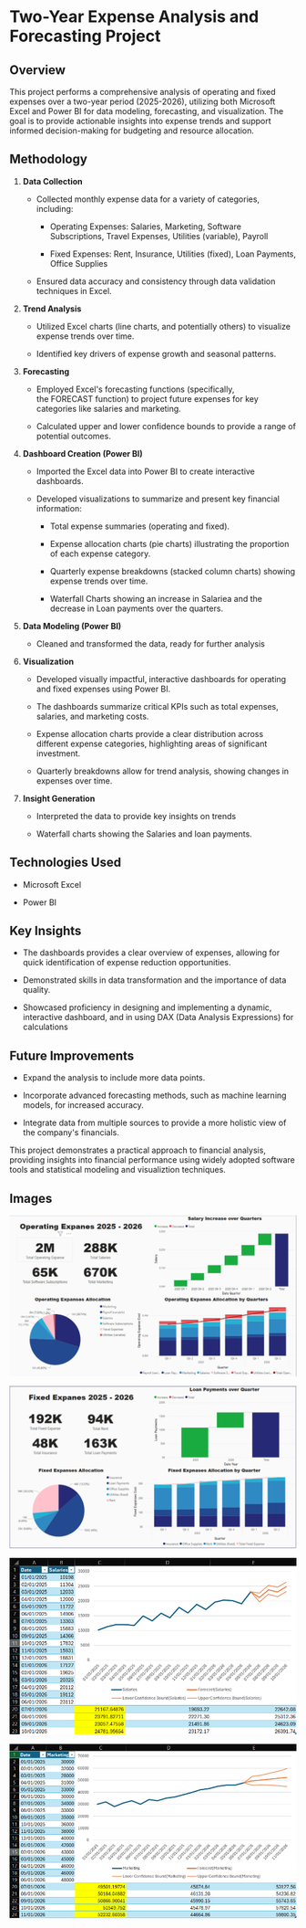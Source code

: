 # Two-Year Expense Analysis and Forecasting Project

## **Overview**

This project performs a comprehensive analysis of operating and fixed expenses over a two-year period (2025-2026), utilizing both Microsoft Excel and Power BI for data modeling, forecasting, and visualization. The goal is to provide actionable insights into expense trends and support informed decision-making for budgeting and resource allocation.

## **Methodology**

1.  **Data Collection**
    
    *   Collected monthly expense data for a variety of categories, including:
        
        *   Operating Expenses: Salaries, Marketing, Software Subscriptions, Travel Expenses, Utilities (variable), Payroll
            
        *   Fixed Expenses: Rent, Insurance, Utilities (fixed), Loan Payments, Office Supplies
            
    *   Ensured data accuracy and consistency through data validation techniques in Excel.
        
2.  **Trend Analysis**
    
    *   Utilized Excel charts (line charts, and potentially others) to visualize expense trends over time.
        
    *   Identified key drivers of expense growth and seasonal patterns.
        
3.  **Forecasting**
    
    *   Employed Excel's forecasting functions (specifically, the FORECAST function) to project future expenses for key categories like salaries and marketing.
        
    *   Calculated upper and lower confidence bounds to provide a range of potential outcomes.
        
4.  **Dashboard Creation (Power BI)**
    
    *   Imported the Excel data into Power BI to create interactive dashboards.
        
    *   Developed visualizations to summarize and present key financial information:
        
        *   Total expense summaries (operating and fixed).
            
        *   Expense allocation charts (pie charts) illustrating the proportion of each expense category.
            
        *   Quarterly expense breakdowns (stacked column charts) showing expense trends over time.
            
        *   Waterfall Charts showing an increase in Salariea and the decrease in Loan payments over the quarters.
            
5.  **Data Modeling (Power BI)**
    
    *   Cleaned and transformed the data, ready for further analysis
        
6.  **Visualization**
    
    *   Developed visually impactful, interactive dashboards for operating and fixed expenses using Power BI.
        
    *   The dashboards summarize critical KPIs such as total expenses, salaries, and marketing costs.
        
    *   Expense allocation charts provide a clear distribution across different expense categories, highlighting areas of significant investment.
        
    *   Quarterly breakdowns allow for trend analysis, showing changes in expenses over time.
        
7.  **Insight Generation**
    
    *   Interpreted the data to provide key insights on trends
        
    *   Waterfall charts showing the Salaries and loan payments.
        

## **Technologies Used**

*   Microsoft Excel
    
*   Power BI
    

## **Key Insights**

*   The dashboards provides a clear overview of expenses, allowing for quick identification of expense reduction opportunities.
    
*   Demonstrated skills in data transformation and the importance of data quality.
    
*   Showcased proficiency in designing and implementing a dynamic, interactive dashboard, and in using DAX (Data Analysis Expressions) for calculations
    

## **Future Improvements**

*   Expand the analysis to include more data points.
    
*   Incorporate advanced forecasting methods, such as machine learning models, for increased accuracy.
    
*   Integrate data from multiple sources to provide a more holistic view of the company's financials.
    

This project demonstrates a practical approach to financial analysis, providing insights into financial performance using widely adopted software tools and statistical modeling and visualiztion techniques.

## Images

![Operating Expanses](https://github.com/ondrej-dusa/Portfolio/blob/main/assets/Screenshot%202025-02-15%20202037.png)

![Fixed Expanses](https://github.com/ondrej-dusa/Portfolio/blob/main/assets/Screenshot%202025-02-15%20202050.png)

![Marketing Forecast](https://github.com/ondrej-dusa/Portfolio/blob/main/assets/Screenshot%202025-02-15%20202118.png)

![Marketing Forecast](https://github.com/ondrej-dusa/Portfolio/blob/main/assets/Screenshot%202025-02-15%20202111.png)

